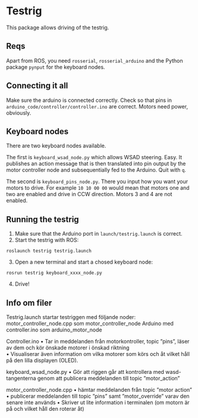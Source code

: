 # Testrig
This package allows driving of the testrig.

## Reqs
Apart from ROS, you need ```rosserial```, ```rosserial_arduino``` and the Python package ```pynput``` for the keyboard nodes.

## Connecting it all
Make sure the arduino is connected correctly. Check so that pins in ```arduino_code/controller/controller.ino``` are correct. Motors need power, obviously.

## Keyboard nodes
There are two keyboard nodes available.

The first is ```keyboard_wsad_node.py``` which allows WSAD steering. Easy. It publishes an action message that is then translated into pin output by the motor controller node and subsequentially fed to the Arduino. Quit with ```q```.

The second is ```keyboard_pins_node.py```. There you input how you want your motors to drive. For example ```10 10 00 00``` would mean that motors one and two are enabled and drive in CCW direction. Motors 3 and 4 are not enabled.

## Running the testrig
1. Make sure that the Arduino port in ```launch/testrig.launch``` is correct.
2. Start the testrig with ROS:
```console
roslaunch testrig testrig.launch
```
3. Open a new terminal and start a chosed keyboard node:
```console
rosrun testrig keyboard_xxxx_node.py
```
4. Drive!

## Info om filer
Testrig.launch 
	startar testriggen med följande noder: 
	motor_controller_node.cpp som motor_controller_node
	Arduino med controller.ino som arduino_motor_node 


Controller.ino 
    • Tar in meddelanden från motorkontroller, topic ”pins”, läser av dem och kör önskade motorer i önskad riktning  
    • Visualiserar även information om vilka motorer som körs och åt vilket håll på den lilla displayen (OLED). 

keyboard_wsad_node.py
    • Gör att riggen går att kontrollera med wasd-tangenterna genom att publicera meddelanden till topic ”motor_action”
      
motor_controller_node.cpp
    • hämtar meddelanden från topic ”motor action”
    • publicerar meddelanden till topic ”pins” samt ”motor_override” varav den senare inte används 
    • Skriver ut lite information i terminalen (om motorn är på och vilket håll den roterar åt)   

